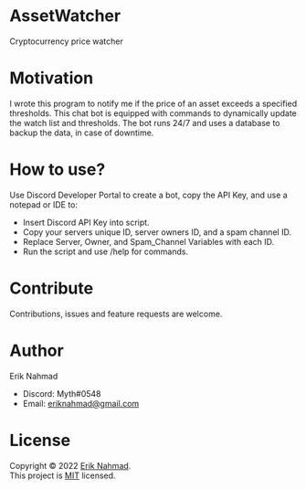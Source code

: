 # AssetWatcher
Cryptocurrency price watcher


# Motivation
I wrote this program to notify me if the price of an asset exceeds a specified thresholds. This chat bot is equipped with commands to dynamically update the watch list and thresholds. The bot runs 24/7 and uses a database to backup the data, in case of downtime.


# How to use?
Use Discord Developer Portal to create a bot, copy the API Key, and use a notepad or IDE to:
- Insert Discord API Key into script.
- Copy your servers unique ID, server owners ID, and a spam channel ID.
- Replace Server, Owner, and Spam_Channel Variables with each ID.
- Run the script and use /help for commands.


# Contribute
Contributions, issues and feature requests are welcome.


# Author
Erik Nahmad
- Discord: Myth#0548
- Email: eriknahmad@gmail.com


# License
Copyright © 2022 [Erik Nahmad](https://github.com/eriknahmad).<br />
This project is [MIT](https://github.com/eriknahmad/Asset-Watcher/blob/main/LICENSE) licensed.
